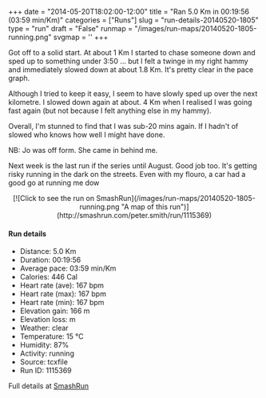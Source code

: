 +++
date = "2014-05-20T18:02:00-12:00"
title = "Ran 5.0 Km in 00:19:56 (03:59 min/Km)"
categories = ["Runs"]
slug = "run-details-20140520-1805"
type = "run"
draft = "False"
runmap = "/images/run-maps/20140520-1805-running.png"
svgmap = '<polyline points="93 77, 86 77, 77 85, 70 94, 49 100, 45 99, 43 98, 40 81, 3 69, 18 34, 30 23, 54 1, 55 0, 66 1, 58 13, 29 42, 67 5, 67 1, 55 1, 17 35, 3 70, 39 80, 40 95, 52 99, 70 94, 75 82, 93 78, 96 72">'
+++

Got off to a solid start. At about 1 Km I started to chase someone down and sped up to something under 3:50 ... but I felt a twinge in my right hammy and immediately slowed down at about 1.8 Km. It's pretty clear in the pace graph. 

Although I tried to keep it easy, I seem to have slowly sped up over the next kilometre. I slowed down again at about. 4 Km when I realised I was going fast again (but not because I felt anything else in my hammy). 


Overall, I'm stunned to find that I was sub-20 mins again. If I hadn't of slowed who knows how well I might have done. 

NB: Jo was off form. She came in behind me. 

Next week is the last run if the series until August. Good job too. It's getting risky running in the dark on the streets. Even with my flouro, a car had a good go at running me dow

<!--more-->

<center>
[![Click to see the run on SmashRun](/images/run-maps/20140520-1805-running.png "A map of this run")](http://smashrun.com/peter.smith/run/1115369)
</center>

#### Run details

* Distance: 5.0 Km
* Duration: 00:19:56
* Average pace: 03:59 min/Km
* Calories: 446 Cal
* Heart rate (ave): 167 bpm
* Heart rate (max): 167 bpm
* Heart rate (min): 167 bpm
* Elevation gain: 166 m
* Elevation loss:  m
* Weather: clear
* Temperature: 15 &deg;C
* Humidity: 87%
* Activity: running
* Source: tcxfile
* Run ID: 1115369

Full details at [SmashRun](http://smashrun.com/peter.smith/run/1115369)